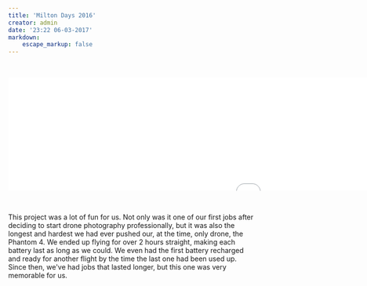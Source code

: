```yaml
---
title: 'Milton Days 2016'
creator: admin
date: '23:22 06-03-2017'
markdown:
    escape_markup: false
---
```


<p><br></p><p><span class="fr-video fr-fvc fr-dvb fr-draggable" contenteditable="false" draggable="true"><iframe src="//www.youtube.com/embed/-b3JSdq1u9g?wmode=opaque" frameborder="0" allowfullscreen="" style="width: 1482px; height: 231px;"></iframe></span></p><p><br></p><p>This project was a lot of fun for us. Not only was it one of our first jobs after deciding to start drone photography professionally, but it was also the longest and hardest we had ever pushed our, at the time, only drone, the Phantom 4. We ended up flying for over 2 hours straight, making each battery last as long as we could. We even had the first battery recharged and ready for another flight by the time the last one had been used up. Since then, we've had jobs that lasted longer, but this one was very memorable for us.</p><p><br></p><p><br></p>